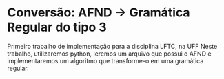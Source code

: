 # Conversão: AFND -> Gramática Regular do tipo 3
Primeiro trabalho de implementação para a disciplina LFTC, na UFF
Neste trabalho, utilizaremos python, leremos um arquivo que possui o AFND e implementaremos um algoritmo que transforme-o em uma gramática regular.
